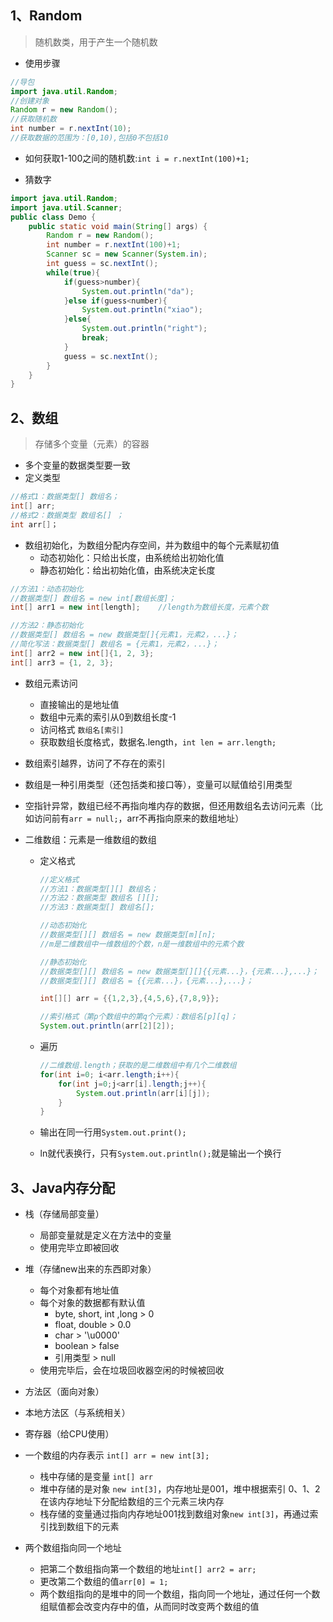 ## 1、Random

> 随机数类，用于产生一个随机数

- 使用步骤

```Java
//导包
import java.util.Random;
//创建对象
Random r = new Random();
//获取随机数
int number = r.nextInt(10);
//获取数据的范围为：[0,10),包括0不包括10
```

- 如何获取1-100之间的随机数:`int i = r.nextInt(100)+1;`

- 猜数字

```Java
import java.util.Random;
import java.util.Scanner;
public class Demo {
	public static void main(String[] args) {
		Random r = new Random();
		int number = r.nextInt(100)+1;
		Scanner sc = new Scanner(System.in);
		int guess = sc.nextInt();
		while(true){
			if(guess>number){
				System.out.println("da");
			}else if(guess<number){
				System.out.println("xiao");
			}else{
				System.out.println("right");
				break;
			}
			guess = sc.nextInt();
		}
	}
}
```

## 2、数组

> 存储多个变量（元素）的容器

- 多个变量的数据类型要一致
- 定义类型

```Java
//格式1：数据类型[] 数组名；
int[] arr;
//格式2：数据类型 数组名[] ；
int arr[]；
```

- 数组初始化，为数组分配内存空间，并为数组中的每个元素赋初值
  - 动态初始化：只给出长度，由系统给出初始化值
  - 静态初始化：给出初始化值，由系统决定长度

```Java
//方法1：动态初始化
//数据类型[] 数组名 = new int[数组长度]；
int[] arr1 = new int[length];    //length为数组长度，元素个数

//方法2：静态初始化
//数据类型[] 数组名 = new 数据类型[]{元素1，元素2，...}；
//简化写法：数据类型[] 数组名 = {元素1，元素2，...}；
int[] arr2 = new int[]{1, 2, 3};
int[] arr3 = {1, 2, 3};
```

- 数组元素访问
  - 直接输出的是地址值
  - 数组中元素的索引从0到数组长度-1
  - 访问格式 `数组名[索引]`
  - 获取数组长度格式，数据名.length，`int len = arr.length;`
- 数组索引越界，访问了不存在的索引
- 数组是一种引用类型（还包括类和接口等），变量可以赋值给引用类型
- 空指针异常，数组已经不再指向堆内存的数据，但还用数组名去访问元素（比如访问前有`arr = null;`，arr不再指向原来的数组地址）

- 二维数组：元素是一维数组的数组

  * 定义格式

    ```java
    //定义格式
    //方法1：数据类型[][] 数组名；
    //方法2：数据类型 数组名 [][];
    //方法3：数据类型[] 数组名[];
    
    //动态初始化
    //数据类型[][] 数组名 = new 数据类型[m][n];
    //m是二维数组中一维数组的个数，n是一维数组中的元素个数
    
    //静态初始化
    //数据类型[][] 数组名 = new 数据类型[][]{{元素...}，{元素...},...}；
    //数据类型[][] 数组名 = {{元素...}，{元素...},...}；
    
    int[][] arr = {{1,2,3},{4,5,6},{7,8,9}};
    
    //索引格式（第p个数组中的第q个元素）：数组名[p][q]；
    System.out.println(arr[2][2]);
    ```

  * 遍历

    ```Java
    //二维数组.length；获取的是二维数组中有几个二维数组
    for(int i=0; i<arr.length;i++){
        for(int j=0;j<arr[i].length;j++){
        	System.out.println(arr[i][j]);
    	}
    }
    ```

  * 输出在同一行用`System.out.print();`

  * ln就代表换行，只有`System.out.println();`就是输出一个换行

## 3、Java内存分配

- 栈（存储局部变量）
  - 局部变量就是定义在方法中的变量
  - 使用完毕立即被回收
- 堆（存储new出来的东西即对象）
  - 每个对象都有地址值
  - 每个对象的数据都有默认值
    - byte, short, int ,long > 0
    - float, double > 0.0
    - char > '\u0000'
    - boolean > false
    - 引用类型 > null
  - 使用完毕后，会在垃圾回收器空闲的时候被回收
- 方法区（面向对象）
- 本地方法区（与系统相关）
- 寄存器（给CPU使用）

- 一个数组的内存表示 `int[] arr = new int[3];`
  - 栈中存储的是变量 `int[] arr`
  - 堆中存储的是对象 `new int[3]`，内存地址是001，堆中根据索引 0、1、2 在该内存地址下分配给数组的三个元素三块内存
  - 栈存储的变量通过指向内存地址001找到数组对象`new int[3]`，再通过索引找到数组下的元素

- 两个数组指向同一个地址
  - 把第二个数组指向第一个数组的地址`int[] arr2 = arr;`
  - 更改第二个数组的值`arr[0] = 1;`
  - 两个数组指向的是堆中的同一个数组，指向同一个地址，通过任何一个数组赋值都会改变内存中的值，从而同时改变两个数组的值